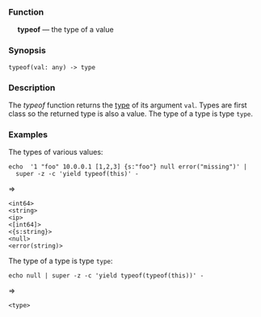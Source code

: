 ### Function

&emsp; **typeof** &mdash; the type of a value

### Synopsis

```
typeof(val: any) -> type
```

### Description

The _typeof_ function returns the [type](../../formats/jsup.md#25-types) of
its argument `val`.  Types are first class so the returned type is
also a value.  The type of a type is type `type`.

### Examples

The types of various values:

```mdtest-command
echo  '1 "foo" 10.0.0.1 [1,2,3] {s:"foo"} null error("missing")' |
  super -z -c 'yield typeof(this)' -
```
=>
```mdtest-output
<int64>
<string>
<ip>
<[int64]>
<{s:string}>
<null>
<error(string)>
```
The type of a type is type `type`:
```mdtest-command
echo null | super -z -c 'yield typeof(typeof(this))' -
```
=>
```mdtest-output
<type>
```
